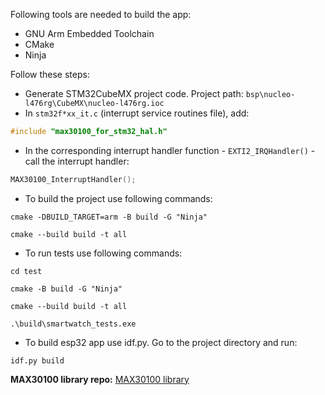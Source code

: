 Following tools are needed to build the app:
* GNU Arm Embedded Toolchain
* CMake
* Ninja

Follow these steps:

* Generate STM32CubeMX project code.
Project path: `bsp\nucleo-l476rg\CubeMX\nucleo-l476rg.ioc`
* In `stm32f*xx_it.c` (interrupt service routines file), add:
```c
#include "max30100_for_stm32_hal.h"
```
* In the corresponding interrupt handler function - `EXTI2_IRQHandler()` - call the interrupt handler:
```c
MAX30100_InterruptHandler();
```
* To build the project use following commands:
```
cmake -DBUILD_TARGET=arm -B build -G "Ninja"
```
```
cmake --build build -t all
```
* To run tests use following commands:
```
cd test
```
```
cmake -B build -G "Ninja"
```
```
cmake --build build -t all
```
```
.\build\smartwatch_tests.exe
```
* To build esp32 app use idf.py. Go to the project directory and run:
```
idf.py build
```


**MAX30100 library repo:**
[MAX30100 library](https://github.com/dawkrz13/MAX30100_for_STM32_HAL)
